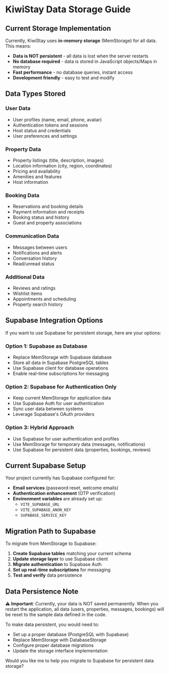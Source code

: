 # KiwiStay Data Storage Guide

## Current Storage Implementation

Currently, KiwiStay uses **in-memory storage** (MemStorage) for all data. This means:

- **Data is NOT persistent** - all data is lost when the server restarts
- **No database required** - data is stored in JavaScript objects/Maps in memory
- **Fast performance** - no database queries, instant access
- **Development friendly** - easy to test and modify

## Data Types Stored

### User Data
- User profiles (name, email, phone, avatar)
- Authentication tokens and sessions
- Host status and credentials
- User preferences and settings

### Property Data
- Property listings (title, description, images)
- Location information (city, region, coordinates)
- Pricing and availability
- Amenities and features
- Host information

### Booking Data
- Reservations and booking details
- Payment information and receipts
- Booking status and history
- Guest and property associations

### Communication Data
- Messages between users
- Notifications and alerts
- Conversation history
- Read/unread status

### Additional Data
- Reviews and ratings
- Wishlist items
- Appointments and scheduling
- Property search history

## Supabase Integration Options

If you want to use Supabase for persistent storage, here are your options:

### Option 1: Supabase as Database
- Replace MemStorage with Supabase database
- Store all data in Supabase PostgreSQL tables
- Use Supabase client for database operations
- Enable real-time subscriptions for messaging

### Option 2: Supabase for Authentication Only
- Keep current MemStorage for application data
- Use Supabase Auth for user authentication
- Sync user data between systems
- Leverage Supabase's OAuth providers

### Option 3: Hybrid Approach
- Use Supabase for user authentication and profiles
- Use MemStorage for temporary data (messages, notifications)
- Use Supabase for persistent data (properties, bookings, reviews)

## Current Supabase Setup

Your project currently has Supabase configured for:
- **Email services** (password reset, welcome emails)
- **Authentication enhancement** (OTP verification)
- **Environment variables** are already set up:
  - `VITE_SUPABASE_URL`
  - `VITE_SUPABASE_ANON_KEY`
  - `SUPABASE_SERVICE_KEY`

## Migration Path to Supabase

To migrate from MemStorage to Supabase:

1. **Create Supabase tables** matching your current schema
2. **Update storage layer** to use Supabase client
3. **Migrate authentication** to Supabase Auth
4. **Set up real-time subscriptions** for messaging
5. **Test and verify** data persistence

## Data Persistence Note

⚠️ **Important**: Currently, your data is NOT saved permanently. When you restart the application, all data (users, properties, messages, bookings) will be reset to the sample data defined in the code.

To make data persistent, you would need to:
- Set up a proper database (PostgreSQL with Supabase)
- Replace MemStorage with DatabaseStorage
- Configure proper database migrations
- Update the storage interface implementation

Would you like me to help you migrate to Supabase for persistent data storage?